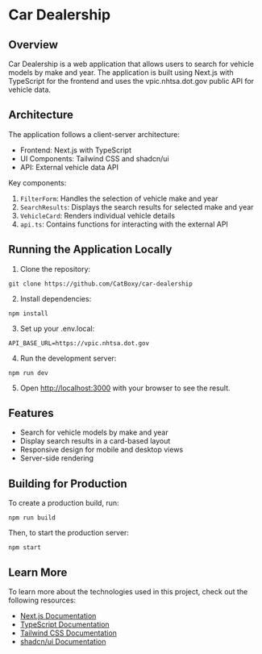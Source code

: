 # Car Dealership

## Overview

Car Dealership is a web application that allows users to search for vehicle models by make and year. The application is built using Next.js with TypeScript for the frontend and uses the vpic.nhtsa.dot.gov public API for vehicle data.

## Architecture

The application follows a client-server architecture:

- Frontend: Next.js with TypeScript
- UI Components: Tailwind CSS and shadcn/ui
- API: External vehicle data API

Key components:

1. `FilterForm`: Handles the selection of vehicle make and year
2. `SearchResults`: Displays the search results for selected make and year
3. `VehicleCard`: Renders individual vehicle details
4. `api.ts`: Contains functions for interacting with the external API

## Running the Application Locally

1. Clone the repository:

```
git clone https://github.com/CatBoxy/car-dealership
```

2. Install dependencies:

```
npm install
```

3. Set up your .env.local:

```
API_BASE_URL=https://vpic.nhtsa.dot.gov
```

4. Run the development server:

```
npm run dev
```

5. Open [http://localhost:3000](http://localhost:3000) with your browser to see the result.

## Features

- Search for vehicle models by make and year
- Display search results in a card-based layout
- Responsive design for mobile and desktop views
- Server-side rendering

## Building for Production

To create a production build, run:

```
npm run build
```

Then, to start the production server:

```
npm start
```

## Learn More

To learn more about the technologies used in this project, check out the following resources:

- [Next.js Documentation](https://nextjs.org/docs)
- [TypeScript Documentation](https://www.typescriptlang.org/docs/)
- [Tailwind CSS Documentation](https://tailwindcss.com/docs)
- [shadcn/ui Documentation](https://ui.shadcn.com/)
